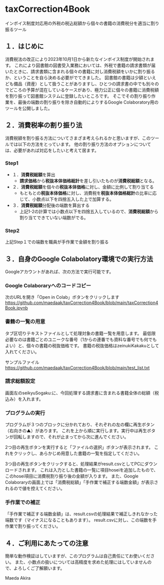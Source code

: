 # taxCorrection4Book
インボイス制度対応用の外税の税込総額から個々の書籍の消費税分を適当に割り振るツール

## １．はじめに
消費税法の改正により2023年10月1日から新たなインボイス制度が開始されます。
これにより図書館の図書受入業務においては、外税で書籍の請求書類が届いたときに、請求書類に含まれる個々の書籍に対し消費税額をいかに割り振るか、ということを自ら決める必要がでてきました。
図書館の書籍は少額といえども備品（資産）として扱うことがありますし、ひとつの請求書の中でも別々のでどころの予算が混在しているケースがあり、極力公正に個々の書籍に消費税額を割り振って図書館システムに登録したいところです。
そこでその割り振り作業を、最後の端数の割り振りを除き自動的によりするGoogle Colaboratory用のツールを公開しました。

## ２．消費税率の割り振り法
消費税額を割り振る方法についてさまざま考えられるかと思いますが、このツールでは以下の方法をとっています。
他の割り振り方法のオプションについては、必要があれば対応をしたいと考えて居ます。

### Step1 
- １．**消費税総額**を算出
    - **請求価格**から**税抜本体価格総計**を差し引いたものが**消費税総額**となる。 
- ２．**消費税総額**を個々の**税抜本体価格**に対し、金額に比例して割り当てる
    - もともとの**税抜本体価格**に対し、消費税を**税抜本体価格総計**の比率に応じて、小数点以下を四捨五入した上で加算する。
- ３．**消費税総額**分配後の端数を算出する
    - 上記1-2の計算では小数点以下を四捨五入しているので、**消費税総額**から割り当てできていない端数がでる。 

### Step2 
上記Step１での端数を職員が手作業で金額を割り振る 

## ３．自身のGoogle Colabolatory環境での実行方法
Googleアカウントがあれば、次の方法で実行可能です。

### Google Colaboraryへのコードコピー
次のURLを開き「Open in Colab」ボタンをクリックします
https://github.com/maedaak/taxCorrection4Book/blob/main/taxCorrection4Book.ipynb

### 書籍の一覧の用意
タブ区切りテキストファイルとして処理対象の書籍一覧を用意します。
最低限必要なのは書籍ごとのユニークな番号（1からの連番でも資料な番号でも何でもよい）と、個々の書籍の税抜価格です。
書籍の税抜価格はzeinukiKakakuとして入れてください。

サンプルファイル
https://github.com/maedaak/taxCorrection4Book/blob/main/test_list.txt

### 請求総額設定
画面左のseikyuSogaku:に、今回処理する請求書に含まれる書籍全体の総額（税込み）を入れます。

### プログラムの実行
プログラムが３つのブロックに分かれており、それぞれの左の欄に再生ボタン（右向きの▲）があります。
これを上から順に実行します。実行中は再生ボタンが回転しますので、それが止まってから次に進んでください。

2つ目の再生ボタンを実行すると「ファイルの選択」ボタンが表示されます。
これをクリックし、あらかじめ用意した書籍の一覧を指定してください。

3つ目の再生ボタンをクリックすると、処理結果がresult.csvとしてPCにダウンロードされます。
これは入力とした書籍の一覧に項目hoseiを追加したもので、このhosei項目に消費税割り振り後の金額が入ります。
また、Google Colaboraryの画面上では「消費税総額」「手作業で補正する端数金額」が表示されるので値を控えてください。

### 手作業での補正
「手作業で補正する端数金額」は、result.csvの処理結果で補正しきれなかった端数です（マイナスになることもあります）。
result.csvに対し、この端数を手作業で割り振ってください。

## ４．ご利用にあたっての注意
簡単な動作検証はしていますが、このプログラムは自己責任にてお使いください。
また、小数点の扱いについては高精度を求めた処理にはしていませんので、よろしくご了解願います。

Maeda Akira


